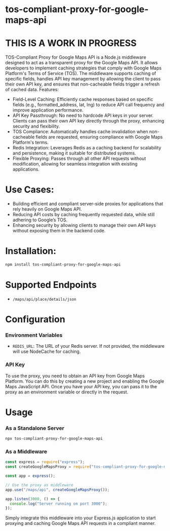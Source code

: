 # tos-compliant-proxy-for-google-maps-api

# THIS IS A WORK IN PROGRESS

TOS-Compliant Proxy for Google Maps API is a Node.js middleware designed to act as a transparent proxy for the Google Maps API. It allows developers to implement caching strategies that comply with Google Maps Platform's Terms of Service (TOS). The middleware supports caching of specific fields, handles API key management by allowing the client to pass their own API key, and ensures that non-cacheable fields trigger a refresh of cached data.
Features:

- Field-Level Caching: Efficiently cache responses based on specific fields (e.g., formatted_address, lat, lng) to reduce API call frequency and improve application performance.
- API Key Passthrough: No need to hardcode API keys in your server. Clients can pass their own API key directly through the proxy, enhancing security and flexibility.
- TOS Compliance: Automatically handles cache invalidation when non-cacheable fields are requested, ensuring compliance with Google Maps Platform's terms.
- Redis Integration: Leverages Redis as a caching backend for scalability and persistence, making it suitable for distributed systems.
- Flexible Proxying: Passes through all other API requests without modification, allowing for seamless integration with existing applications.

# Use Cases:

- Building efficient and compliant server-side proxies for applications that rely heavily on Google Maps API.
- Reducing API costs by caching frequently requested data, while still adhering to Google’s TOS.
- Enhancing security by allowing clients to manage their own API keys without exposing them in the backend code.

# Installation:

```bash
npm install tos-compliant-proxy-for-google-maps-api
```

# Supported Endpoints

- `/maps/api/place/details/json`

# Configuration

### Environment Variables

- `REDIS_URL`: The URL of your Redis server. If not provided, the middleware will use NodeCache for caching.

### API Key

To use the proxy, you need to obtain an API key from Google Maps Platform. You can do this by creating a new project and enabling the Google Maps JavaScript API. Once you have your API key, you can pass it to the proxy as an environment variable or directly in the request.

# Usage

### As a Standalone Server

```bash
npx tos-compliant-proxy-for-google-maps-api
```

### As a Middleware

```javascript
const express = require("express");
const createGoogleMapsProxy = require("tos-compliant-proxy-for-google-maps-api");

const app = express();

// Use the proxy as middleware
app.use("/maps/api", createGoogleMapsProxy());

app.listen(3000, () => {
  console.log("Server running on port 3000");
});
```

Simply integrate this middleware into your Express.js application to start proxying and caching Google Maps API requests in a compliant manner.
